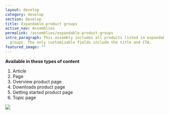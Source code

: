 ```yaml
---
layout: develop
category: develop
section: Develop
title: Expandable product groups
active_nav: Assemblies
permalink: /assemblies/expandable-product-groups
intro_paragraph: This assembly includes all products listed in expandable
  groups. The only customizable fields include the title and CTA.
featured_image: ""
---
```

**Available in these types of content**

1. Article
2. Page
3. Overview product page
4. Downloads product page
5. Getting started product page
6. Topic page

![](/design-manual/assets/uploads/expandable-product-groups-example.png)